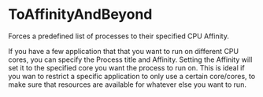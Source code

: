 # ToAffinityAndBeyond
Forces a predefined list of processes to their specified CPU Affinity.

If you have a few application that that you want to run on different CPU cores, you can specify the Process title and Affinity.
Setting the Affinity will set it to the specified core you want the process to run on. This is ideal if you wan to restrict 
a specific application to only use a certain core/cores, to make sure that resources are available for whatever else you want to run.
